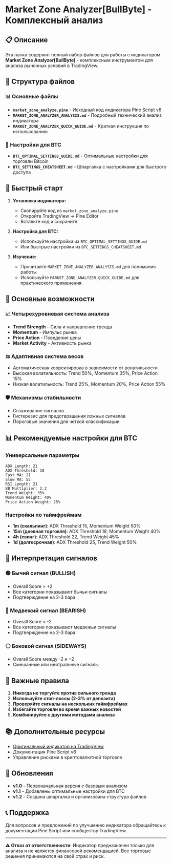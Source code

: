 # Market Zone Analyzer[BullByte] - Комплексный анализ

## 📋 Описание

Эта папка содержит полный набор файлов для работы с индикатором **Market Zone Analyzer[BullByte]** - комплексным инструментом для анализа рыночных условий в TradingView.

## 📁 Структура файлов

### 📊 Основные файлы
- **`market_zone_analyze.pine`** - Исходный код индикатора Pine Script v6
- **`MARKET_ZONE_ANALYZER_ANALYSIS.md`** - Подробный технический анализ индикатора
- **`MARKET_ZONE_ANALYZER_QUICK_GUIDE.md`** - Краткая инструкция по использованию

### 🎯 Настройки для BTC
- **`BTC_OPTIMAL_SETTINGS_GUIDE.md`** - Оптимальные настройки для торговли Bitcoin
- **`BTC_SETTINGS_CHEATSHEET.md`** - Шпаргалка с настройками для быстрого доступа

## 🚀 Быстрый старт

1. **Установка индикатора:**
   - Скопируйте код из `market_zone_analyze.pine`
   - Откройте TradingView → Pine Editor
   - Вставьте код и сохраните

2. **Настройка для BTC:**
   - Используйте настройки из `BTC_OPTIMAL_SETTINGS_GUIDE.md`
   - Или быстрые настройки из `BTC_SETTINGS_CHEATSHEET.md`

3. **Изучение:**
   - Прочитайте `MARKET_ZONE_ANALYZER_ANALYSIS.md` для понимания работы
   - Используйте `MARKET_ZONE_ANALYZER_QUICK_GUIDE.md` для практического применения

## 🎯 Основные возможности

### 📈 Четырехуровневая система анализа
- **Trend Strength** - Сила и направление тренда
- **Momentum** - Импульс рынка
- **Price Action** - Поведение цены
- **Market Activity** - Активность рынка

### ⚖️ Адаптивная система весов
- Автоматическая корректировка в зависимости от волатильности
- Высокая волатильность: Trend 50%, Momentum 35%, Price Action 15%
- Низкая волатильность: Trend 25%, Momentum 20%, Price Action 55%

### 🛡️ Механизмы стабильности
- Сглаживание сигналов
- Гистерезис для предотвращения ложных сигналов
- Пороговые значения для четкой классификации

## 📊 Рекомендуемые настройки для BTC

### Универсальные параметры
```
ADX Length: 21
ADX Threshold: 18
Fast MA: 21
Slow MA: 55
RSI Length: 21
BB Multiplier: 2.2
Trend Weight: 35%
Momentum Weight: 40%
Price Action Weight: 25%
```

### Настройки по таймфреймам
- **1m (скальпинг)**: ADX Threshold 15, Momentum Weight 50%
- **15m (дневная торговля)**: ADX Threshold 18, Momentum Weight 40%
- **4h (свинг)**: ADX Threshold 22, Trend Weight 45%
- **1d (долгосрочная)**: ADX Threshold 25, Trend Weight 50%

## 🎨 Интерпретация сигналов

### 🟢 Бычий сигнал (BULLISH)
- Overall Score > +2
- Все категории показывают бычьи сигналы
- Подтверждение на 2-3 бара

### 🔴 Медвежий сигнал (BEARISH)
- Overall Score < -2
- Все категории показывают медвежьи сигналы
- Подтверждение на 2-3 бара

### ⚪ Боковой сигнал (SIDEWAYS)
- Overall Score между -2 и +2
- Смешанные или нейтральные сигналы

## 🚨 Важные правила

1. **Никогда не торгуйте против сильного тренда**
2. **Используйте стоп-лоссы (2-3% от депозита)**
3. **Проверяйте сигналы на нескольких таймфреймах**
4. **Избегайте торговли во время важных новостей**
5. **Комбинируйте с другими методами анализа**

## 📚 Дополнительные ресурсы

- [Оригинальный индикатор на TradingView](https://ru.tradingview.com/v/IQ7xfD0A/)
- Документация Pine Script v6
- Управление рисками в криптовалютной торговле

## 🔄 Обновления

- **v1.0** - Первоначальная версия с базовым анализом
- **v1.1** - Добавлены оптимальные настройки для BTC
- **v1.2** - Создана шпаргалка и организована структура файлов

## 📞 Поддержка

Для вопросов и предложений по улучшению индикатора обращайтесь к документации Pine Script или сообществу TradingView.

---

**⚠️ Отказ от ответственности**: Индикатор предназначен только для анализа и не является финансовой рекомендацией. Все торговые решения принимаются на свой страх и риск.


